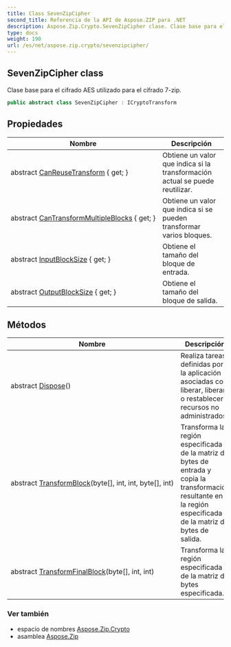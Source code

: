 ```yaml
---
title: Class SevenZipCipher
second_title: Referencia de la API de Aspose.ZIP para .NET
description: Aspose.Zip.Crypto.SevenZipCipher clase. Clase base para el cifrado AES utilizado para el cifrado 7zip.
type: docs
weight: 190
url: /es/net/aspose.zip.crypto/sevenzipcipher/
---
```

## SevenZipCipher class

Clase base para el cifrado AES utilizado para el cifrado 7-zip.

```csharp
public abstract class SevenZipCipher : ICryptoTransform
```

## Propiedades

| Nombre | Descripción |
| --- | --- |
| abstract [CanReuseTransform](../../aspose.zip.crypto/sevenzipcipher/canreusetransform/) { get; } | Obtiene un valor que indica si la transformación actual se puede reutilizar. |
| abstract [CanTransformMultipleBlocks](../../aspose.zip.crypto/sevenzipcipher/cantransformmultipleblocks/) { get; } | Obtiene un valor que indica si se pueden transformar varios bloques. |
| abstract [InputBlockSize](../../aspose.zip.crypto/sevenzipcipher/inputblocksize/) { get; } | Obtiene el tamaño del bloque de entrada. |
| abstract [OutputBlockSize](../../aspose.zip.crypto/sevenzipcipher/outputblocksize/) { get; } | Obtiene el tamaño del bloque de salida. |

## Métodos

| Nombre | Descripción |
| --- | --- |
| abstract [Dispose](../../aspose.zip.crypto/sevenzipcipher/dispose/)() | Realiza tareas definidas por la aplicación asociadas con liberar, liberar o restablecer recursos no administrados. |
| abstract [TransformBlock](../../aspose.zip.crypto/sevenzipcipher/transformblock/)(byte[], int, int, byte[], int) | Transforma la región especificada de la matriz de bytes de entrada y copia la transformación resultante en la región especificada de la matriz de bytes de salida. |
| abstract [TransformFinalBlock](../../aspose.zip.crypto/sevenzipcipher/transformfinalblock/)(byte[], int, int) | Transforma la región especificada de la matriz de bytes especificada. |

### Ver también

* espacio de nombres [Aspose.Zip.Crypto](../../aspose.zip.crypto/)
* asamblea [Aspose.Zip](../../)


